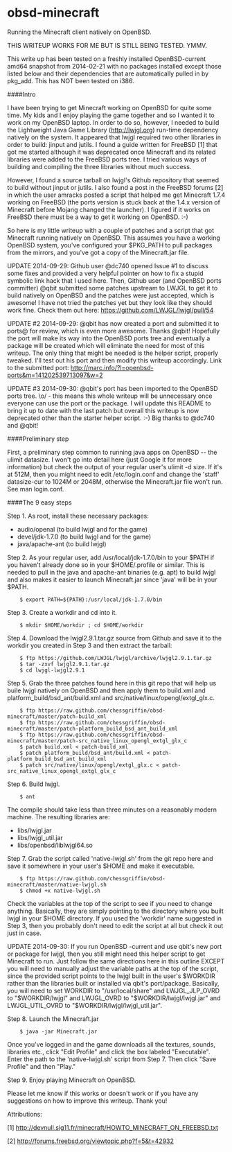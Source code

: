 obsd-minecraft
==============

Running the Minecraft client natively on OpenBSD.

THIS WRITEUP WORKS FOR ME BUT IS STILL BEING TESTED. YMMV.

This write up has been tested on a freshly installed OpenBSD-current amd64
snapshot from 2014-02-21 with no packages installed except those listed below
and their dependencies that are automatically pulled in by pkg_add.  This has
NOT been tested on i386.

####Intro

I have been trying to get Minecraft working on OpenBSD for quite some time.  My
kids and I enjoy playing the game together and so I wanted it to work on my
OpenBSD laptop.  In order to do so, however, I needed to build the Lightweight
Java Game Library (http://lwjgl.org) run-time dependency natively on the
system.  It appeared that lwjgl required two other libraries in order to build:
jinput and jutils.  I found a guide written for FreeBSD [1] that got me started
although it was deprecated once Minecraft and its related libraries were added
to the FreeBSD ports tree.  I tried various ways of building and compiling the
three libraries without much success.

However, I found a source tarball on lwjgl's Github repository that seemed to
build without jinput or jutils.  I also found a post in the FreeBSD forums [2]
in which the user amracks posted a script that helped me get Minecraft 1.7.4
working on FreeBSD (the ports version is stuck back at the 1.4.x version of
Minecraft before Mojang changed the launcher).  I figured if it works on
FreeBSD there must be a way to get it working on OpenBSD. :-)

So here is my little writeup with a couple of patches and a script that got
Minecraft running natively on OpenBSD.  This assumes you have a working OpenBSD
system, you've configured your $PKG_PATH to pull packages from the mirrors, and
you've got a copy of the Minecraft.jar file.

UPDATE 2014-09-29: Github user @dc740 opened Issue #1 to discuss some fixes and
provided a very helpful pointer on how to fix a stupid symbolic link hack that
I used here.  Then, Github user (and OpenBSD ports committer) @qbit submitted
some patches upstream to LWJGL to get it to build natively on OpenBSD and the
patches were just accepted, which is awesome! I have not tried the patches yet
but they look like they should work fine.  Check them out here:
https://github.com/LWJGL/lwjgl/pull/54

UPDATE #2 2014-09-29: @qbit has now created a port and submitted it to ports@
for review, which is even more awesome.  Thanks @qbit!  Hopefully the port will
make its way into the OpenBSD ports tree and eventually a package will be
created which will eliminate the need for most of this writeup.  The only thing
that might be needed is the helper script, properly tweaked.  I'll test out his
port and then modify this writeup accordingly.  Link to the submitted port:
http://marc.info/?l=openbsd-ports&m=141202539713097&w=2

UPDATE #3 2014-09-30: @qbit's port has been imported to the OpenBSD ports tree.
\o/ - this means this whole writeup will be unnecessary once everyone can use
the port or the package.  I will update this README to bring it up to date with
the last patch but overall this writeup is now deprecated other than the
starter helper script. :-)  Big thanks to @dc740 and @qbit!

####Preliminary step

First, a preliminary step common to running java apps on OpenBSD -- the ulimit
datasize.  I won't go into detail here (just Google it for more information)
but check the output of your regular user's ulimit -d size.  If it's at 512M,
then you might need to edit /etc/login.conf and change the 'staff' datasize-cur
to 1024M or 2048M, otherwise the Minecraft.jar file won't run.  See man
login.conf.

####The 9 easy steps

Step 1. As root, install these necessary packages:

   * audio/openal (to build lwjgl and for the game)
   * devel/jdk-1.7.0 (to build lwjgl and for the game)
   * java/apache-ant (to build lwjgl)

Step 2. As your regular user, add /usr/local/jdk-1.7.0/bin to your $PATH if you
haven't already done so in your $HOME/.profile or similar.  This is needed to
pull in the java and apache-ant binaries (e.g. apt) to build lwjgl and also
makes it easier to launch Minecraft.jar since 'java' will be in your $PATH.

```
    $ export PATH=${PATH}:/usr/local/jdk-1.7.0/bin
```

Step 3. Create a workdir and cd into it.

```
    $ mkdir $HOME/workdir ; cd $HOME/workdir
```

Step 4. Download the lwjgl2.9.1.tar.gz source from Github and save it to the
workdir you created in Step 3 and then extract the tarball:

```
    $ ftp https://github.com/LWJGL/lwjgl/archive/lwjgl2.9.1.tar.gz
    $ tar -zxvf lwjgl2.9.1.tar.gz
    $ cd lwjgl-lwjgl2.9.1
```

Step 5. Grab the three patches found here in this git repo that will help us
buile lwjgl natively on OpenBSD and then apply them to build.xml and
platform_build/bsd_ant/build.xml and src/native/linux/opengl/extgl_glx.c.

```
    $ ftp https://raw.github.com/chessgriffin/obsd-minecraft/master/patch-build_xml
    $ ftp https://raw.github.com/chessgriffin/obsd-minecraft/master/patch-platform_build_bsd_ant_build_xml
    $ ftp https://raw.github.com/chessgriffin/obsd-minecraft/master/patch-src_native_linux_opengl_extgl_glx_c
    $ patch build.xml < patch-build_xml
    $ patch platform_build/bsd_ant/build.xml < patch-platform_build_bsd_ant_build_xml
    $ patch src/native/linux/opengl/extgl_glx.c < patch-src_native_linux_opengl_extgl_glx_c
```

Step 6. Build lwjgl.

```
    $ ant
```

The compile should take less than three minutes on a reasonably modern machine.
The resulting libraries are:

   * libs/lwjgl.jar
   * libs/lwjgl_util.jar
   * libs/openbsd/liblwjgl64.so

Step 7. Grab the script called 'native-lwjgl.sh' from the git repo here and
save it somewhere in your user's $HOME and make it executable.

```
    $ ftp https://raw.github.com/chessgriffin/obsd-minecraft/master/native-lwjgl.sh
    $ chmod +x native-lwjgl.sh
```

Check the variables at the top of the script to see if you need to change
anything.  Basically, they are simply pointing to the directory where you built
lwjgl in your $HOME directory.  If you used the 'workdir' name suggested in
Step 3, then you probably don't need to edit the script at all but check it out
just in case.

UPDATE 2014-09-30: If you run OpenBSD -current and use qbit's new port or
package for lwjgl, then you still might need this helper script to get
Minecraft to run.  Just follow the same directions here in this outline EXCEPT
you will need to manually adjust the variable paths at the top of the script,
since the provided script points to the lwjgl built in the user's $WORKDIR
rather than the libraries built or installed via qbit's port/package.
Basically, you will need to set WORKDIR to "/usr/local/share" and
LWJGL_JLP_OVRD to "$WORKDIR/lwjgl" and LWJGL_OVRD to "$WORKDIR/lwjgl/lwjgl.jar"
and LWJGL_UTIL_OVRD to "$WORKDIR/lwjgl/lwjgl_util.jar".

Step 8. Launch the Minecraft.jar

```
    $ java -jar Minecraft.jar
```

Once you've logged in and the game downloads all the textures, sounds,
libraries etc., click "Edit Profile" and click the box labeled "Executable".
Enter the path to the 'native-lwjgl.sh' script from Step 7.  Then click "Save
Profile" and then "Play."

Step 9.  Enjoy playing Minecraft on OpenBSD.

Please let me know if this works or doesn't work or if you have any suggestions
on how to improve this writeup.  Thank you!

Attributions:

[1] http://devnull.sig11.fr/minecraft/HOWTO_MINECRAFT_ON_FREEBSD.txt

[2] http://forums.freebsd.org/viewtopic.php?f=5&t=42932
